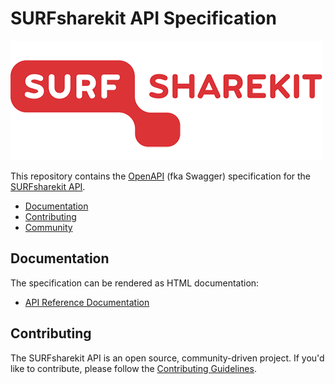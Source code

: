 # SURFsharekit API Specification

![SURFsharekit API](surfsharekitlogo.png)

This repository contains the [OpenAPI](https://github.com/OAI/OpenAPI-Specification) (fka Swagger) specification for the [SURFsharekit API](https://surfsharekit.nl/home).

* [Documentation](#documentation)
* [Contributing](#contributing)
* [Community](#community)


## Documentation

The specification can be rendered as HTML documentation:

* [API Reference Documentation](https://rawgit.com/open-education-api/specification/v2/docs.html)


## Contributing

The SURFsharekit API is an open source, community-driven project. If you'd like to contribute, please follow the [Contributing Guidelines](CONTRIBUTING.md).


